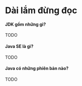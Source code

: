 # Dài lắm đừng đọc

#### JDK gồm những gì?
TODO

#### Java SE là gì?
TODO

#### Java có những phiên bản nào?
TODO
